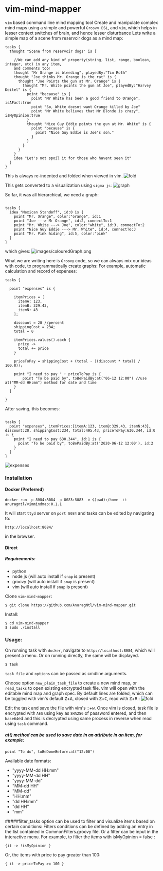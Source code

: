 # vim-mind-mapper
`vim` based command line mind mapping tool
Create and manipulate complex mind maps using a simple and powerful `Groovy DSL`,
and `vim`, which helps in lesser context switches of brain, and hence lesser disturbance
Lets write a simple map of a scene from reservoir dogs as a mind map:
```
tasks {
  thought "Scene from reservoir dogs" is {

    //We can add any kind of property(string, list, range, boolean, integer, etc) in any item,
    and comments too!
    thought "Mr Orange is bleeding", playedBy:"Tim Roth"
    thought "Joe thinks Mr. Orange is the rat" is {
      thought "Joe Points the gun at Mr. Orange" is {
        thought "Mr. White points the gun at Joe", playedBy:"Harvey Keitel" is {
          point "because" is {
            point "Mr White has been a good friend to Orange", isAFact:true
            point "So, White doesnt want Orange killed by Joe"
            point "Mr White believes that Mr Blonde is crazy", isMyOpinion:true
          }
          thought "Nice Guy Eddie points the gun at Mr. White" is {
            point "because" is {
              point "Nice Guy Eddie is Joe's son."
            }
          }
        }
      }
    }
    idea "Let's not spoil it for those who havent seen it"
  }
}
```
This is always re-indented and folded when viewed in vim.
![fold](images/fold.gif)

This gets converted to a visualization using `sigma js`:
![graph](images/graph.gif)

So far, it was all hierarchical, we need a graph:
```

tasks {
  idea "Mexican Standoff", id:0 is {
    point "Mr. Orange", color:"orange", id:1
    point "Joe ---> Mr Orange", id:2, connectTo:1
    point "Mr. White ---> Joe", color:"white", id:3, connectTo:2
    point "Nice Guy Eddie ---> Mr. White", id:4, connectTo:3
    point "Mr. Pink hiding", id:5, color:"pink"
  }
}
```
which gives:
![images/colouredGraph.png](images/colouredGraph.png)

What we are writing here is `Groovy` code, so we can always mix our ideas with code, to programmatically create graphs:
For example, automatic calculation and record of expenses:
```
tasks {

  point "expenses" is {

    itemPrices = [
	  itemA: 123,
	  itemB: 329.43,
	  itemN: 43
    ];

    discount = 20 //percent
    shippingCost = 234;
    total = 0

    itemPrices.values().each {
      price ->
      total += price
    }
    
    priceToPay = shippingCost + (total - ((discount * total) / 100.0));

    point "I need to pay " + priceToPay is {
        point "To be paid by", toBePaidBy:at("06-12 12:00") //use at("MM-dd HH:mm") method for date and time
    }
  }

}

```

After saving, this becomes:
```

tasks {
  point "expenses", itemPrices:[itemA:123, itemB:329.43, itemN:43], discount:20, shippingCost:234, total:495.43, priceToPay:630.344, id:0 is {
    point "I need to pay 630.344", id:1 is {
      point "To be paid by", toBePaidBy:at('2020-06-12 12:00'), id:2
    }
  }
}
```
![expenses](images/expenses.png)

### Installation
#### Docker (Preferred)
```
docker run -p 8084:8084 -p 8083:8083 -v $(pwd):/home -it anuragntl/vimmindmap:0.1.1
```
It will start `ttyd` server on `port 8084` and tasks can be edited by navigating to:
```
http://localhost:8084/
```
in the browser.

#### Direct
##### Requirements:
* python
* node js (will auto install if `snap` is present)
* groovy (will auto install if `snap` is present)
* vim (will auto install if `snap` is present)

Clone `vim-mind-mapper`:
```
$ git clone https://github.com/AnuragNtl/vim-mind-mapper.git
```

Install:
```
$ cd vim-mind-mapper
$ sudo ./install
```

### Usage:
On running task with `docker`, navigate to `http://localhost:8084`, which will present a menu.
Or on running directly, the same will be displayed.
```
$ task
```
`task file` and `options` can be passed as cmdline arguments.

Choose option `new_plain_task_file` to create a new mind map, or `read_tasks` to open existing encrypted task file.
vim will open with the editable mind map and graph spec.
By default lines are folded, which can be toggled with vim's default <kbd>Z</kbd>+<kbd>A</kbd>, closed with <kbd>Z</kbd>+<kbd>C</kbd>, 
read with <kbd>Z</kbd>+<kbd>R</kbd> :
![fold](images/fold.png)

Edit the task and save the file with vim's <kbd>:</kbd>+<kbd>w</kbd>.
Once vim is closed, task file is encrypted with `AES` using key as `SHA256` of password entered, and then `base64`ed and this is decrypted using same process in reverse when read using `task` command.

##### at() method can be used to save date in an attribute in an item, for example:
```
point "To do", toBeDoneBefore:at("12:00")
```

Available date formats:
* "yyyy-MM-dd HH:mm"
* "yyyy-MM-dd HH"
* "yyyy-MM-dd"
* "MM-dd HH"
* "MM-dd"
* "HH:mm"
* "dd HH:mm"
* "dd HH"
* "mm"

#####filter_tasks option can be used to filter and visualize items based on certain conditions:
Filters conditions can be defined by adding an entry in the list contained in CommonFilters.groovy file.
Or a filter can be input in the interactive menu.
For example, to filter the items with isMyOpinion = false :
```
{it -> !isMyOpinion }
```
Or, the items with price to pay greater than 100:
```
{ it -> priceToPay >= 100 }
```

